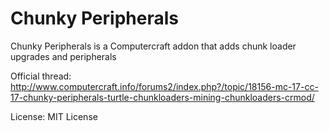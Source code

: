Chunky Peripherals
==================

Chunky Peripherals is a Computercraft addon that adds chunk loader upgrades and peripherals

Official thread: http://www.computercraft.info/forums2/index.php?/topic/18156-mc-17-cc-17-chunky-peripherals-turtle-chunkloaders-mining-chunkloaders-crmod/

License: MIT License
